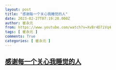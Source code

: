 ```yaml
---
layout: post
title: "感谢每一个关心我睡觉的人"
date: 2023-02-27T07:19:20.000Z
author: 崔永元
from: https://www.youtube.com/watch?v=XvBr4D7iVq4
tags: [ 崔永元 ]
comments: True
categories: [ 崔永元 ]
---
```

<!--1677482360000-->
[感谢每一个关心我睡觉的人](https://www.youtube.com/watch?v=XvBr4D7iVq4)
------

<div>

</div>
